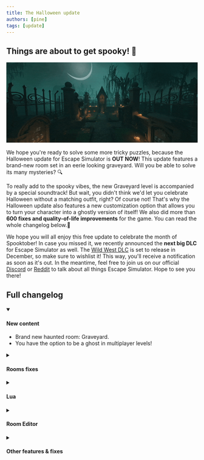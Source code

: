 ```yaml
---
title: The Halloween update
authors: [pine]
tags: [update]
---
```


## Things are about to get spooky! 👻

![Flythrough](./flythrough.gif)

We hope you're ready to solve some more tricky puzzles, because the Halloween update for Escape Simulator is **OUT NOW**! This update features a brand-new room set in an eerie looking graveyard. Will you be able to solve its many mysteries? 🔍

To really add to the spooky vibes, the new Graveyard level is accompanied by a special soundtrack! But wait, you didn't think we'd let you celebrate Halloween without a matching outfit, right? Of course not! That's why the Halloween update also features a new customization option that allows you to turn your character into a ghostly version of itself! 
We also did more than **600 fixes and quality-of-life improvements** for the game. You can read the whole changelog below.🔽


We hope you will all enjoy this free update to celebrate the month of Spooktober! In case you missed it, we recently announced the **next big DLC** for Escape Simulator as well. The [Wild West DLC](https://store.steampowered.com/app/2175260/Escape_Simulator_Wild_West_DLC/) is set to release in December, so make sure to wishlist it! This way, you'll receive a notification as soon as it's out. In the meantime, feel free to join us on our official [Discord](https://discord.gg/pinestudio) or [Reddit](https://www.reddit.com/r/PlayEscapeSimulator/) to talk about all things Escape Simulator. Hope to see you there!


##  Full changelog

<details open><summary><h4>New content</h4></summary>

- Brand new haunted room: Graveyard.
- You have the option to be a ghost in multiplayer levels!

</details>

<details><summary><h4>Rooms fixes</h4></summary>

- 70's Room: Fixed polaroid flash.
- The Engine Room: Fixed using fire extinguisher with a controller.
- The Top: a rotating object should feel better in singleplayer and multiplayer.
- The Elevator: there is a reset button for the circular puzzle in case you get stuck.

</details>

<details><summary><h4>Lua</h4></summary>

- Better error handling, the log will show on what line the error occurred
- Added support for Slidables in Lua
- Lua fixed can't enter negative indexes for locks

</details>

<details><summary><h4>Room Editor</h4></summary>

- Introducing the all new prop behaviour ✨The Slidable✨ 
- Added button to fix workshop item id in the publish room menu
- Controller slot interaction should work better
- Pickables now work on zoomables
- Fixed crashing on copy/duplicate and undo
- Unlock input on locks should now work for continuous and fixed locks
- Fixed importing a display prop with textures breaks the room
- Only the display logic prop needs the transparent order offset checkmark
- Custom models material fixes
- Fixed laser effect rendering on screen
- Sounds shouldn't continue on loading next episode
- Fixed finish screen exit room buttons
- Keypad prop reset button fixed

</details>

<details><summary><h4>Other features & fixes</h4></summary>

- There is a new news section. It will display important updates to the game.
- Better controller handling.
- Better controller slot interaction.
- Voice chat is now much more reliable.
- Proximity chat is now working properly.
- Fixed a bug where removing an item from inventory could crash the game.
- Fixed placement of the held item on all camera FOVs.
- filtered chat messages are no longer just ignored
- Item can no longer be pinned during animation.
- There are avatars in UI showing who is speaking in voice chat.
- Sliders have been improved across the game. They should feel better in singleplayer and are synced better in multiplayer.
- **617 commits** of bug fixes and quality-of-life improvements!

</details>